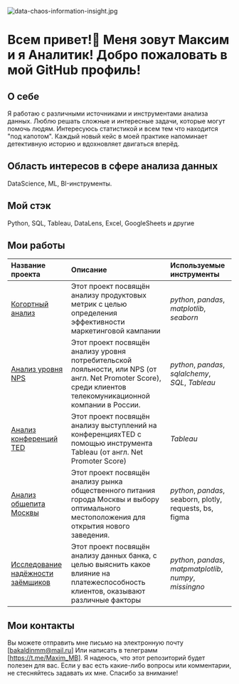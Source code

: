 ![data-chaos-information-insight.jpg](https://s.iimg.su/s/10/GgT1wgg5v3wjrwk8DLLMRKHLitj3itlO2sh5SUOk.jpg)
# Всем привет!👋 Меня зовут Максим и я Аналитик!    Добро пожаловать в мой GitHub профиль!

## О себе
Я работаю с различными источниками и инструментами анализа данных. Люблю решать сложные и интересные задачи, которые могут помочь людям. Интересуюсь статистикой и всем тем что находится "под капотом". Каждый новый кейс в моей практике напоминает детективную историю и вдохновляет двигаться вперёд.

## Область интересов в сфере анализа данных
DataScience, ML, BI-инструменты.

## Мой стэк
Python, SQL, Tableau, DataLens, Excel, GoogleSheets и другие

## Мои работы

| Название проекта | Описание | Используемые инструменты | 
| :---------------------- | :---------------------- | :---------------------- |
| [Когортный анализ](product) | Этот проект посвящён анализу продуктовых метрик с целью определения эффективности маркетинговой кампании| *python*, *pandas*, *matplotlib*, *seaborn*|
| [Анализ уровня NPS](net_promoter_score) | Этот проект посвящён анализу уровня потребительской лояльности, или NPS (от англ. Net Promoter Score), среди клиентов телекомуникационной компании в России. | *python*, *pandas*, *sqlalchemy*, *SQL*, *Tableau*|
| [Анализ конференций TED](ted) | Этот проект посвящён анализу выступлений на конференцияхTED с помощью инструмента  Tableau (от англ. Net Promoter Score)|*Tableau*|
| [Анализ общепита Москвы ](moscow_places) | Этот проект посвящён анализу рынка общественного питания города Москвы и выбору оптимального местоположения для открытия нового заведения. | *python*, *pandas*, seaborn, plotly, requests, bs, figma|
| [Исследование надёжности заёмщиков](reliability_of_borrowers) | Этот проект посвящён анализу данных банка, с целью выяснить какое влияние на платежеспособность клиентов, оказывают  различные факторы | *python*, *pandas*, *matpmatplotlib*, *numpy*, *missingno*|

## Мои контакты

Вы можете отправить мне письмо на электронную почту [bakaldinmm@mail.ru]
Или написать в телеграмм [https://t.me/Maxim_MB].
Я надеюсь, что этот репозиторий будет полезен для вас. Если у вас есть какие-либо вопросы или комментарии, не стесняйтесь задавать их мне.
Спасибо за внимание!
